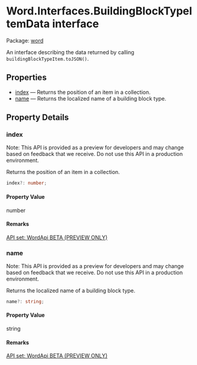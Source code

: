 # Word.Interfaces.BuildingBlockTypeItemData interface

Package: [word](/en-us/javascript/api/word)

An interface describing the data returned by calling `buildingBlockTypeItem.toJSON()`.

## Properties

- [index](#index) — Returns the position of an item in a collection.
- [name](#name) — Returns the localized name of a building block type.

## Property Details

### index

Note: This API is provided as a preview for developers and may change based on feedback that we receive. Do not use this API in a production environment.

Returns the position of an item in a collection.

```typescript
index?: number;
```

#### Property Value
number

#### Remarks
[API set: WordApi BETA (PREVIEW ONLY)](/en-us/javascript/api/requirement-sets/word/word-api-requirement-sets)

### name

Note: This API is provided as a preview for developers and may change based on feedback that we receive. Do not use this API in a production environment.

Returns the localized name of a building block type.

```typescript
name?: string;
```

#### Property Value
string

#### Remarks
[API set: WordApi BETA (PREVIEW ONLY)](/en-us/javascript/api/requirement-sets/word/word-api-requirement-sets)